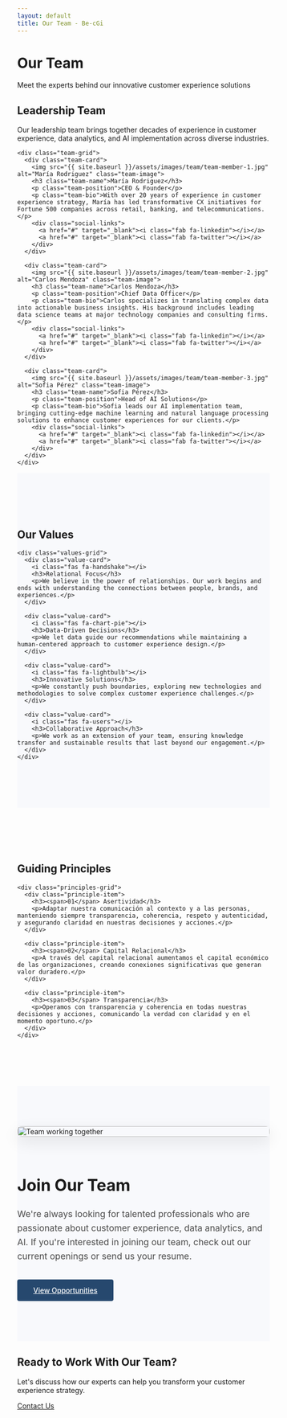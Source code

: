 ```yaml
---
layout: default
title: Our Team - Be-cGi
---
```


<div class="hero-banner">
  <div class="banner-content">
    <h1>Our Team</h1>
    <p class="tagline">Meet the experts behind our innovative customer experience solutions</p>
  </div>
</div>

<div class="team-section">
  <div class="container">
    <h2 class="text-center">Leadership Team</h2>
    <p class="section-intro text-center">Our leadership team brings together decades of experience in customer experience, data analytics, and AI implementation across diverse industries.</p>
    
    <div class="team-grid">
      <div class="team-card">
        <img src="{{ site.baseurl }}/assets/images/team/team-member-1.jpg" alt="María Rodriguez" class="team-image">
        <h3 class="team-name">María Rodriguez</h3>
        <p class="team-position">CEO & Founder</p>
        <p class="team-bio">With over 20 years of experience in customer experience strategy, María has led transformative CX initiatives for Fortune 500 companies across retail, banking, and telecommunications.</p>
        <div class="social-links">
          <a href="#" target="_blank"><i class="fab fa-linkedin"></i></a>
          <a href="#" target="_blank"><i class="fab fa-twitter"></i></a>
        </div>
      </div>
      
      <div class="team-card">
        <img src="{{ site.baseurl }}/assets/images/team/team-member-2.jpg" alt="Carlos Mendoza" class="team-image">
        <h3 class="team-name">Carlos Mendoza</h3>
        <p class="team-position">Chief Data Officer</p>
        <p class="team-bio">Carlos specializes in translating complex data into actionable business insights. His background includes leading data science teams at major technology companies and consulting firms.</p>
        <div class="social-links">
          <a href="#" target="_blank"><i class="fab fa-linkedin"></i></a>
          <a href="#" target="_blank"><i class="fab fa-twitter"></i></a>
        </div>
      </div>
      
      <div class="team-card">
        <img src="{{ site.baseurl }}/assets/images/team/team-member-3.jpg" alt="Sofia Pérez" class="team-image">
        <h3 class="team-name">Sofia Pérez</h3>
        <p class="team-position">Head of AI Solutions</p>
        <p class="team-bio">Sofia leads our AI implementation team, bringing cutting-edge machine learning and natural language processing solutions to enhance customer experiences for our clients.</p>
        <div class="social-links">
          <a href="#" target="_blank"><i class="fab fa-linkedin"></i></a>
          <a href="#" target="_blank"><i class="fab fa-twitter"></i></a>
        </div>
      </div>
    </div>
  </div>
</div>

<div class="values-section">
  <div class="container">
    <h2 class="text-center">Our Values</h2>
    
    <div class="values-grid">
      <div class="value-card">
        <i class="fas fa-handshake"></i>
        <h3>Relational Focus</h3>
        <p>We believe in the power of relationships. Our work begins and ends with understanding the connections between people, brands, and experiences.</p>
      </div>
      
      <div class="value-card">
        <i class="fas fa-chart-pie"></i>
        <h3>Data-Driven Decisions</h3>
        <p>We let data guide our recommendations while maintaining a human-centered approach to customer experience design.</p>
      </div>
      
      <div class="value-card">
        <i class="fas fa-lightbulb"></i>
        <h3>Innovative Solutions</h3>
        <p>We constantly push boundaries, exploring new technologies and methodologies to solve complex customer experience challenges.</p>
      </div>
      
      <div class="value-card">
        <i class="fas fa-users"></i>
        <h3>Collaborative Approach</h3>
        <p>We work as an extension of your team, ensuring knowledge transfer and sustainable results that last beyond our engagement.</p>
      </div>
    </div>
  </div>
</div>

<div class="principles-section">
  <div class="container">
    <h2 class="text-center">Guiding Principles</h2>
    
    <div class="principles-grid">
      <div class="principle-item">
        <h3><span>01</span> Asertividad</h3>
        <p>Adaptar nuestra comunicación al contexto y a las personas, manteniendo siempre transparencia, coherencia, respeto y autenticidad, y asegurando claridad en nuestras decisiones y acciones.</p>
      </div>
      
      <div class="principle-item">
        <h3><span>02</span> Capital Relacional</h3>
        <p>A través del capital relacional aumentamos el capital económico de las organizaciones, creando conexiones significativas que generan valor duradero.</p>
      </div>
      
      <div class="principle-item">
        <h3><span>03</span> Transparencia</h3>
        <p>Operamos con transparencia y coherencia en todas nuestras decisiones y acciones, comunicando la verdad con claridad y en el momento oportuno.</p>
      </div>
    </div>
  </div>
</div>

<div class="join-team-section">
  <div class="container">
    <div class="join-team-content">
      <div class="join-team-text">
        <h2>Join Our Team</h2>
        <p>We're always looking for talented professionals who are passionate about customer experience, data analytics, and AI. If you're interested in joining our team, check out our current openings or send us your resume.</p>
        <a href="{{ site.baseurl }}/contact" class="btn">View Opportunities</a>
      </div>
      <div class="join-team-image">
        <img src="{{ site.baseurl }}/assets/images/team/team-working.jpg" alt="Team working together">
      </div>
    </div>
  </div>
</div>

<div class="cta-section">
  <div class="cta-content">
    <h2>Ready to Work With Our Team?</h2>
    <p>Let's discuss how our experts can help you transform your customer experience strategy.</p>
    <a href="{{ site.baseurl }}/contact" class="cta-btn">Contact Us</a>
  </div>
</div>

<style>
  .values-section {
    padding: 5rem 0;
    background-color: #f8f9fc;
  }
  
  .values-grid {
    display: grid;
    grid-template-columns: repeat(4, 1fr);
    gap: 2rem;
    margin-top: 3rem;
  }
  
  .value-card {
    text-align: center;
    padding: 2rem;
    background: white;
    border-radius: 8px;
    box-shadow: 0 5px 15px rgba(0,0,0,0.05);
    transition: all 0.3s ease;
  }
  
  .value-card:hover {
    transform: translateY(-10px);
    box-shadow: 0 15px 30px rgba(0,0,0,0.1);
  }
  
  .value-card i {
    font-size: 3rem;
    color: #26486e;
    margin-bottom: 1.5rem;
  }
  
  .value-card h3 {
    margin-bottom: 1rem;
    font-size: 1.3rem;
    color: #1a1a1a;
  }
  
  .value-card p {
    font-size: 0.95rem;
    color: #4a4a4a;
  }
  
  .principles-section {
    padding: 5rem 0;
  }
  
  .principles-grid {
    margin-top: 3rem;
  }
  
  .principle-item {
    padding: 2rem 0;
    border-bottom: 1px solid #e0e7f1;
  }
  
  .principle-item:last-child {
    border-bottom: none;
  }
  
  .principle-item h3 {
    display: flex;
    align-items: center;
    margin-bottom: 1rem;
    font-size: 1.5rem;
    color: #1a1a1a;
  }
  
  .principle-item h3 span {
    display: flex;
    align-items: center;
    justify-content: center;
    width: 50px;
    height: 50px;
    background-color: #26486e;
    color: white;
    border-radius: 50%;
    margin-right: 1rem;
    font-size: 1.2rem;
    font-weight: 600;
  }
  
  .principle-item p {
    font-size: 1.1rem;
    color: #4a4a4a;
    line-height: 1.6;
    padding-left: calc(50px + 1rem);
  }
  
  .join-team-section {
    padding: 5rem 0;
    background-color: #f8f9fc;
  }
  
  .join-team-content {
    display: grid;
    grid-template-columns: 1fr 1fr;
    gap: 3rem;
    align-items: center;
  }
  
  .join-team-text h2 {
    margin-bottom: 1.5rem;
    font-size: 2rem;
    color: #1a1a1a;
  }
  
  .join-team-text p {
    margin-bottom: 2rem;
    font-size: 1.1rem;
    color: #4a4a4a;
    line-height: 1.6;
  }
  
  .join-team-text .btn {
    display: inline-block;
    padding: 0.8rem 2rem;
    background-color: #26486e;
    color: white;
    border-radius: 4px;
    font-weight: 500;
    transition: all 0.3s ease;
  }
  
  .join-team-text .btn:hover {
    background-color: #1c3a5e;
    transform: translateY(-3px);
  }
  
  .join-team-image img {
    width: 100%;
    border-radius: 8px;
    box-shadow: 0 10px 30px rgba(0,0,0,0.1);
  }
  
  @media (max-width: 1024px) {
    .values-grid {
      grid-template-columns: repeat(2, 1fr);
    }
    
    .join-team-content {
      grid-template-columns: 1fr;
      gap: 2rem;
    }
    
    .join-team-text {
      order: 2;
    }
    
    .join-team-image {
      order: 1;
    }
  }
  
  @media (max-width: 768px) {
    .values-grid {
      grid-template-columns: 1fr;
    }
    
    .principle-item h3 {
      flex-direction: column;
      align-items: flex-start;
    }
    
    .principle-item h3 span {
      margin-bottom: 1rem;
    }
    
    .principle-item p {
      padding-left: 0;
    }
  }
</style>
